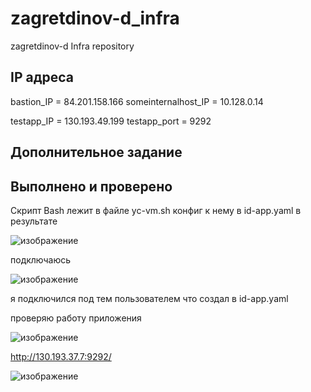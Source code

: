 # zagretdinov-d_infra
zagretdinov-d Infra repository

## IP адреса

bastion_IP = 84.201.158.166
someinternalhost_IP = 10.128.0.14

testapp_IP = 130.193.49.199
testapp_port = 9292

## Дополнительное задание
## Выполнено и проверено 
Скрипт Bash лежит в файле yc-vm.sh конфиг к нему в id-app.yaml
в результате

![изображение](https://user-images.githubusercontent.com/85208391/123184931-9ee6e300-d4b6-11eb-950d-e50a2927ec07.png)

подключаюсь

![изображение](https://user-images.githubusercontent.com/85208391/123184996-c50c8300-d4b6-11eb-91cd-6d64eae24add.png)

я подключился под тем пользователем что создал в id-app.yaml

проверяю работу приложения

![изображение](https://user-images.githubusercontent.com/85208391/123185169-19affe00-d4b7-11eb-8348-565310f477fa.png)

http://130.193.37.7:9292/

![изображение](https://user-images.githubusercontent.com/85208391/123185334-81664900-d4b7-11eb-884c-e579a76f59ae.png)
